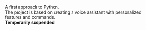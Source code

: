 A first approach to Python.<br /> 
The project is based on creating a voice assistant with personalized features and commands.<br />
**Temporarily suspended**